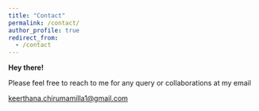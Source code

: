 ```yaml
---
title: "Contact"
permalink: /contact/
author_profile: true
redirect_from:
  - /contact
---
```


**Hey there!**

Please feel free to reach to me for any query or collaborations at my email

[keerthana.chirumamilla1@gmail.com](keerthana.chirumamilla1@gmail.com)
